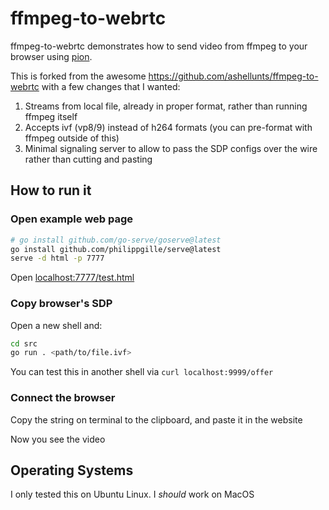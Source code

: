 # ffmpeg-to-webrtc

ffmpeg-to-webrtc demonstrates how to send video from ffmpeg to your browser using [pion](https://github.com/pion/webrtc).

This is forked from the awesome https://github.com/ashellunts/ffmpeg-to-webrtc with a few changes that I wanted:

1. Streams from local file, already in proper format, rather than running ffmpeg itself
2. Accepts ivf (vp8/9) instead of h264 formats (you can pre-format with ffmpeg outside of this)
3. Minimal signaling server to allow to pass the SDP configs over the wire rather than cutting and pasting

## How to run it

### Open example web page

```bash
# go install github.com/go-serve/goserve@latest
go install github.com/philippgille/serve@latest
serve -d html -p 7777
```

Open [localhost:7777/test.html](http://localhost:7777/test.html)

### Copy browser's SDP

Open a new shell and:

```bash
cd src
go run . <path/to/file.ivf>
```

You can test this in another shell via `curl localhost:9999/offer`

### Connect the browser

Copy the string on terminal to the clipboard, and paste it in the website

Now you see the video

## Operating Systems

I only tested this on Ubuntu Linux. I *should* work on MacOS